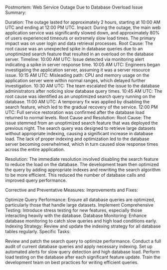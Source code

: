 Postmortem: Web Service Outage Due to Database Overload
Issue Summary:

Duration: The outage lasted for approximately 2 hours, starting at 10:00 AM UTC and ending at 12:00 PM UTC.
Impact: During the outage, the main web application service was significantly slowed down, and approximately 80% of users experienced timeouts or extremely slow load times. The primary impact was on user login and data retrieval processes.
Root Cause: The root cause was an unexpected spike in database queries due to an unoptimized search feature that resulted in an overload on the database server.
Timeline:
10:00 AM UTC: Issue detected via monitoring alert indicating a spike in server response time.
10:05 AM UTC: Engineers began investigating the application server, assuming it was a server resource issue.
10:15 AM UTC: Misleading path: CPU and memory usage on the application server were within normal ranges, which delayed further investigation.
10:30 AM UTC: The team escalated the issue to the database administrators after noticing slow database query times.
10:45 AM UTC: The root cause was identified as an unoptimized search query running on the database.
11:00 AM UTC: A temporary fix was applied by disabling the search feature, which led to the gradual recovery of the service.
12:00 PM UTC: Full service restoration was confirmed after the database load returned to normal levels.
Root Cause and Resolution:
Root Cause: The issue stemmed from an unoptimized search feature that was deployed the previous night. The search query was designed to retrieve large datasets without appropriate indexing, causing a significant increase in database load. The lack of proper indexing and optimization led to the database server becoming overwhelmed, which in turn caused slow response times across the entire application.

Resolution: The immediate resolution involved disabling the search feature to reduce the load on the database. The development team then optimized the query by adding appropriate indexes and rewriting the search algorithm to be more efficient. This reduced the number of database calls and improved query performance.

Corrective and Preventative Measures:
Improvements and Fixes:

Optimize Query Performance: Ensure all database queries are optimized, particularly those that handle large datasets.
Implement Comprehensive Testing: Introduce stress testing for new features, especially those interacting heavily with the database.
Database Monitoring: Enhance database monitoring to catch slow queries and high load conditions early.
Indexing Strategy: Review and update the indexing strategy for all database tables regularly.
Specific Tasks:

 Review and patch the search query to optimize performance.
 Conduct a full audit of current database queries and apply necessary indexing.
 Set up automated alerts for slow query detection and high database load.
 Perform load testing on the database after each significant feature update.
 Train the development team on best practices for writing efficient queries.
